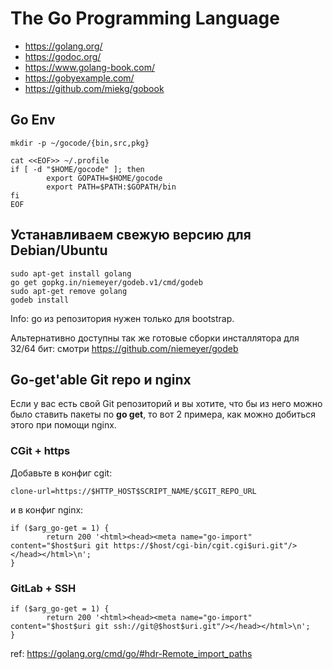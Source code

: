 # The Go Programming Language

  - <https://golang.org/>
  - <https://godoc.org/>
  - <https://www.golang-book.com/>
  - <https://gobyexample.com/>
  - <https://github.com/miekg/gobook>

## Go Env

    mkdir -p ~/gocode/{bin,src,pkg}
    
    cat <<EOF>> ~/.profile
    if [ -d "$HOME/gocode" ]; then
            export GOPATH=$HOME/gocode
            export PATH=$PATH:$GOPATH/bin
    fi
    EOF

## Устанавливаем свежую версию для Debian/Ubuntu

    sudo apt-get install golang
    go get gopkg.in/niemeyer/godeb.v1/cmd/godeb
    sudo apt-get remove golang
    godeb install

Info: go из репозитория нужен только для bootstrap.

Альтернативно доступны так же готовые сборки инсталлятора для 32/64 бит:
смотри <https://github.com/niemeyer/godeb>

## Go-get'able Git repo и nginx

Если у вас есть свой Git репозиторий и вы хотите, что бы из него можно
было ставить пакеты по **go get**, то вот 2 примера, как можно
добиться этого при помощи nginx.

### CGit + https

Добавьте в конфиг cgit:

    clone-url=https://$HTTP_HOST$SCRIPT_NAME/$CGIT_REPO_URL

и в конфиг nginx:

    if ($arg_go-get = 1) {
            return 200 '<html><head><meta name="go-import" content="$host$uri git https://$host/cgi-bin/cgit.cgi$uri.git"/></head></html>\n';
    }

### GitLab + SSH

    if ($arg_go-get = 1) {
            return 200 '<html><head><meta name="go-import" content="$host$uri git ssh://git@$host$uri.git"/></head></html>\n';
    }

ref: <https://golang.org/cmd/go/#hdr-Remote_import_paths>
